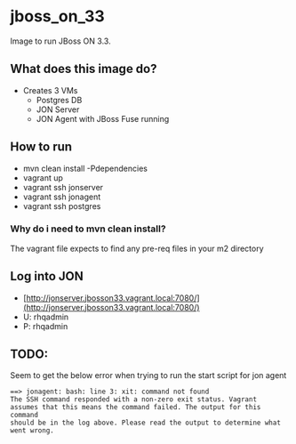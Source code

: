 # jboss_on_33
Image to run JBoss ON 3.3.

## What does this image do?
- Creates 3 VMs
  - Postgres DB
  - JON Server
  - JON Agent with JBoss Fuse running

## How to run
- mvn clean install -Pdependencies
- vagrant up
- vagrant ssh jonserver
- vagrant ssh jonagent
- vagrant ssh postgres

### Why do i need to mvn clean install?
The vagrant file expects to find any pre-req files in your m2 directory

## Log into JON
- [http://jonserver.jbosson33.vagrant.local:7080/](http://jonserver.jbosson33.vagrant.local:7080/)
- U: rhqadmin
- P: rhqadmin

## TODO:
Seem to get the below error when trying to run the start script for jon agent

    ==> jonagent: bash: line 3: xit: command not found
    The SSH command responded with a non-zero exit status. Vagrant
    assumes that this means the command failed. The output for this command
    should be in the log above. Please read the output to determine what
    went wrong.
